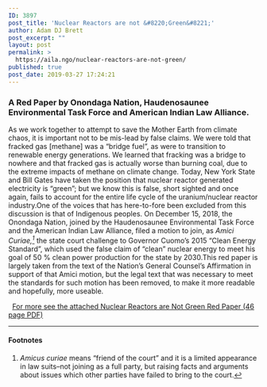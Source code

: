 ```yaml
---
ID: 3897
post_title: 'Nuclear Reactors are not &#8220;Green&#8221;'
author: Adam DJ Brett
post_excerpt: ""
layout: post
permalink: >
  https://aila.ngo/nuclear-reactors-are-not-green/
published: true
post_date: 2019-03-27 17:24:21
---
```

### A Red Paper by Onondaga Nation, Haudenosaunee Environmental Task Force and American Indian Law Alliance.

As we work together to attempt to save the Mother Earth from climate chaos, it is important not to be mis-lead by false claims. We were told that fracked gas [methane] was a “bridge fuel”, as were to transition to renewable energy generations. We learned that fracking was a bridge to nowhere and that fracked gas is actually worse than burning coal, due to the extreme impacts of methane on climate change. Today, New York State and Bill Gates have taken the position that nuclear reactor generated electricity is “green”; but we know this is false, short sighted and once again, fails to account for the entire life cycle of the uranium/nuclear reactor industry.One of the voices that has here-to-fore been excluded from this discussion is that of Indigenous peoples. On December 15, 2018, the Onondaga Nation, joined by the Haudenosaunee Environmental Task Force and the American Indian Law Alliance, filed a motion to join, as _Amici Curiae,[<sup>1</sup>](#1 "friend of the court")_ the state court challenge to Governor Cuomo’s 2015 “Clean Energy Standard”, which used the false claim of “clean” nuclear energy to meet his goal of 50 % clean power production for the state by 2030.This red paper is largely taken from the text of the Nation’s General Counsel’s Affirmation in support of that Amici motion, but the legal text that was necessary to meet the standards for such motion has been removed, to make it more readable and hopefully, more useable. </article>

  [For more see the attached Nuclear Reactors are Not Green Red Paper (46 page PDF)](https://aila.ngo/wp-content/uploads/2019/03/NukeRedPaper3-25-19.pdf "Nuclear Reactors PDF")

***

#### Footnotes

1.  _Amicus curiae_ means “friend of the court” and it is a limited appearance in law suits–not joining as a full party, but raising facts and arguments about issues which other parties have failed to bring to the court.[↩](#ref-1)
